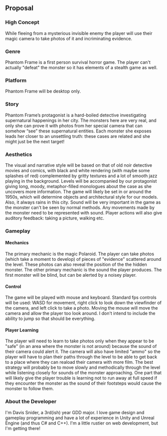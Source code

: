 ## Proposal

### High Concept

While fleeing from a mysterious invisible enemy the player will use their magic camera to take photos of it and incriminating evidence.

### Genre

Phantom Frame is a first person survival horror game. The player can't actually "defeat" the monster so it has elements of a stealth game as well.

### Platform

Phantom Frame will be desktop only.

### Story

Phantom Frame’s protagonist is a hard-boiled detective investigating supernatural happenings in her city. The monsters here are very real, and only she can prove it with photos from her special camera that can somehow “see” these supernatural entities. Each monster she exposes leads her closer to an unsettling truth: these cases are related and she might just be the next target!

### Aesthetics

The visual and narrative style will be based on that of old noir detective movies and comics, with black and white rendering (with maybe some splashes of red) complemented by gritty textures and a lot of smooth jazz playing in the background. Levels will be accompanied by our protagonist giving long, moody, metaphor-filled monologues about the case as she uncovers more information. The game will likely be set in or around the 1950s, which will determine objects and architectural style for our models. Also, it always rains in this city. Sound will be very important in the game as the monster can't be seen by normal methods. Any movements made by the monster need to be represented with sound. Player actions will also give auditory feedback: taking a picture, walking etc.

### Gameplay

#### Mechanics

The primary mechanic is the magic Polaroid. The player can take photos (which take a moment to develop) of pieces of "evidence" scattered around the level. These photos can also reveal the position of the the hidden monster. The other primary mechanic is the sound the player produces. The first monster will be blind, but can be alerted by a noisey player.

#### Control

The game will be played with mouse and keyboard. Standard fps controls will be used: WASD for movement, right click to look down the viewfinder of the camera, and left click to take a photo. Moving the mouse will move the camera and allow the player too look around. I don't intend to include the ability to jump so that should be everything.

#### Player Learning

The player will need to learn to take photos only when they appear to be "safe" (in an area where the monster is not around) because the sound of their camera could alert it. The camera will also have limited "ammo" so the player will have to plan their paths through the level to be able to get back to a place where they can reaload their camera with more film. The best strategy will probably be to move slowly and methodically through the level while listening closely for sounds of the monster approaching. One part that will likely give the player trouble is learning not to run away at full speed if they encounter the monster as the sound of their footsteps would cause the monster to follow them.

### About the Developer

I'm Davis Snider, a 3rd(ish) year GDD major. I love game design and gameplay programming and have a lot of experience in Unity and Unreal Engine (and thus C# and C++). I'm a little rustier on web development, but I'm getting there!
